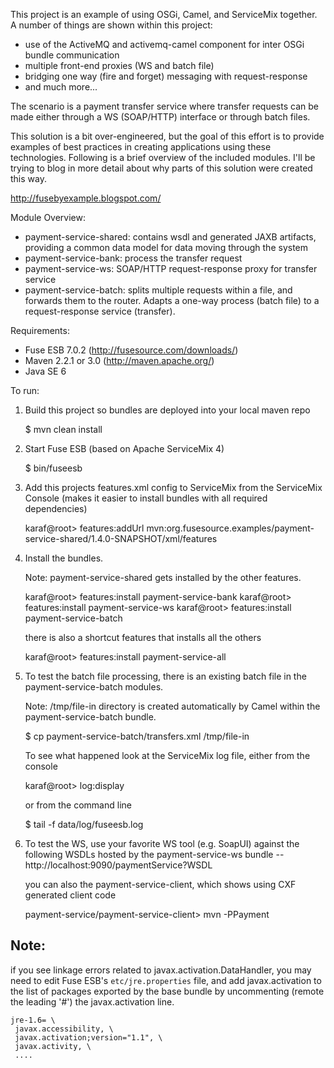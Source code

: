 This project is an example of using OSGi, Camel, and ServiceMix together.
A number of things are shown within this project:

* use of the ActiveMQ and activemq-camel component for inter OSGi bundle communication
* multiple front-end proxies (WS and batch file)
* bridging one way (fire and forget) messaging with request-response
* and much more...

The scenario is a payment transfer service where transfer requests can be made
either through a WS (SOAP/HTTP) interface or through batch files.

This solution is a bit over-engineered, but the goal of this effort is to
provide examples of best practices in creating applications using these
technologies. Following is a brief overview of the included modules. I'll
be trying to blog in more detail about why parts of this solution were created
this way.

http://fusebyexample.blogspot.com/

Module Overview:

* payment-service-shared: contains wsdl and generated JAXB artifacts, providing
  a common data model for data moving through the system
* payment-service-bank: process the transfer request
* payment-service-ws: SOAP/HTTP request-response proxy for transfer service
* payment-service-batch: splits multiple requests within a file, and forwards
  them to the router. Adapts a one-way process (batch file) to a
  request-response service (transfer).

Requirements:

* Fuse ESB 7.0.2 (http://fusesource.com/downloads/)
* Maven 2.2.1 or 3.0 (http://maven.apache.org/)
* Java SE 6

To run:

1) Build this project so bundles are deployed into your local maven repo

    <project home> $ mvn clean install

2) Start Fuse ESB (based on Apache ServiceMix 4)

    <Fuse ESB home> $ bin/fuseesb

3) Add this projects features.xml config to ServiceMix from the ServiceMix
   Console (makes it easier to install bundles with all required dependencies)

    karaf@root> features:addUrl mvn:org.fusesource.examples/payment-service-shared/1.4.0-SNAPSHOT/xml/features

4) Install the bundles.

   Note: payment-service-shared gets installed by the other features.

    karaf@root> features:install payment-service-bank
    karaf@root> features:install payment-service-ws
    karaf@root> features:install payment-service-batch

   there is also a shortcut features that installs all the others

    karaf@root> features:install payment-service-all

5) To test the batch file processing, there is an existing batch file in the
   payment-service-batch modules.

   Note: <Fuse ESB Home>/tmp/file-in directory is created automatically by
         Camel within the payment-service-batch bundle.

    <project home> $ cp payment-service-batch/transfers.xml <ServiceMix Home>/tmp/file-in

   To see what happened look at the ServiceMix log file, either from the console

    karaf@root> log:display

   or from the command line

    <Fuse ESB home> $ tail -f data/log/fuseesb.log

6) To test the WS, use your favorite WS tool (e.g. SoapUI) against the following
   WSDLs hosted by the payment-service-ws bundle -- http://localhost:9090/paymentService?WSDL

   you can also the payment-service-client, which shows using CXF generated
   client code

    payment-service/payment-service-client> mvn -PPayment

## Note:
if you see linkage errors related to javax.activation.DataHandler, you may need to edit
Fuse ESB's `etc/jre.properties` file, and add javax.activation to the list of packages exported
by the base bundle by uncommenting (remote the leading '#') the javax.activation line.

    jre-1.6= \
     javax.accessibility, \
     javax.activation;version="1.1", \
     javax.activity, \
     ....


